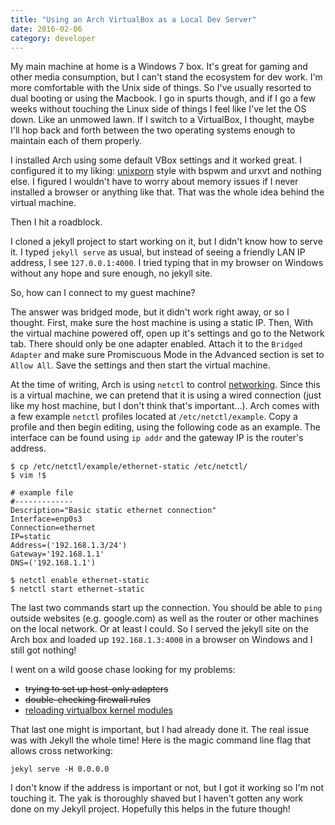 ```yaml
---
title: "Using an Arch VirtualBox as a Local Dev Server"
date: 2016-02-06
category: developer
---
```


My main machine at home is a Windows 7 box. It's great for gaming and other media consumption, but I can't stand the ecosystem for dev work. I'm more comfortable with the Unix side of things. So I've usually resorted to dual booting or using the Macbook. I go in spurts though, and if I go a few weeks without touching the Linux side of things I feel like I've let the OS down. Like an unmowed lawn. If I switch to a VirtualBox, I thought, maybe I'll hop back and forth between the two operating systems enough to maintain each of them properly.

I installed Arch using some default VBox settings and it worked great. I configured it to my liking: [unixporn][] style with bspwm and urxvt and nothing else. I figured I wouldn't have to worry about memory issues if I never installed a browser or anything like that. That was the whole idea behind the virtual machine.

Then I hit a roadblock.

I cloned a jekyll project to start working on it, but I didn't know how to serve it. I typed `jekyll serve` as usual, but instead of seeing a friendly LAN IP address, I see `127.0.0.1:4000`. I tried typing that in my browser on Windows without any hope and sure enough, no jekyll site.

So, how can I connect to my guest machine?

The answer was bridged mode, but it didn't work right away, or so I thought. First, make sure the host machine is using a static IP. Then, With the virtual machine powered off, open up it's settings and go to the Network tab. There should only be one adapter enabled. Attach it to the `Bridged Adapter` and make sure Promiscuous Mode in the Advanced section is set to `Allow All`. Save the settings and then start the virtual machine.

At the time of writing, Arch is using `netctl` to control [networking][]. Since this is a virtual machine, we can pretend that it is using a wired connection (just like my host machine, but I don't think that's important...). Arch comes with a few example `netctl` profiles located at `/etc/netctl/example`. Copy a profile and then begin editing, using the following code as an example. The interface can be found using `ip addr` and the gateway IP is the router's address.

    $ cp /etc/netctl/example/ethernet-static /etc/netctl/
    $ vim !$

    # example file
    #-------------
    Description="Basic static ethernet connection"
    Interface=enp0s3
    Connection=ethernet
    IP=static
    Address=('192.168.1.3/24')
    Gateway='192.168.1.1'
    DNS=('192.168.1.1')

    $ netctl enable ethernet-static
    $ netctl start ethernet-static

The last two commands start up the connection. You should be able to `ping` outside websites (e.g. google.com) as well as the router or other machines on the local network. Or at least I could. So I served the jekyll site on the Arch box and loaded up `192.168.1.3:4000` in a browser on Windows and I still got nothing!

I went on a wild goose chase looking for my problems:

- <del>trying to set up host-only adapters</del>
- <del>double-checking firewall rules</del>
- [reloading virtualbox kernel modules][archwiki-vbox]

That last one might is important, but I had already done it. The real issue was with Jekyll the whole time! Here is the magic command line flag that allows cross networking:

    jekyl serve -H 0.0.0.0

I don't know if the address is important or not, but I got it working so I'm not touching it. The yak is thoroughly shaved but I haven't gotten any work done on my Jekyll project. Hopefully this helps in the future though!


[unixporn]: http://reddit.com/r/unixporn
[networking]: https://wiki.archlinux.org/index.php/Netctl
[archwiki-vbox]: https://wiki.archlinux.org/index.php/VirtualBox
